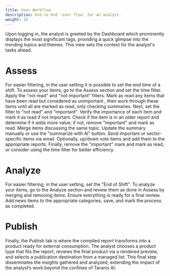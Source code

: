 ```yaml
---
title: User Workflow
description: End to End 'user flow' for an analyst.
weight: 15
---
```


Upon logging in, the analyst is greeted by the Dashboard which prominently displays the most significant tags, providing a quick glimpse into the trending topics and themes. This view sets the context for the analyst's tasks ahead.

# Assess
For easier filtering, in the user setting it is possible to set the end time of a shift.
To assess your items, go to the Assess section and set the time filter. Apply the "not read" and "not important" filters. Mark as read any items that have been read but considered as unimportant , then work 
through these items until all are marked as read, only checking summaries. Next, set the filter to "not read" and "important". Verify the importance of each item and mark it 
as read if not important. Check if the item is in an older report and determine if it adds more value; if not, remove "important" and mark as read. Merge items discussing 
the same topic. Update the summary manually or use the "summarize with AI" button. Send important or sector-specific items via email. Optionally, up/down vote items and add 
them to the appropriate reports. Finally, remove the "important" mark and mark as read, or consider using the time filter for better efficiency.

# Analyze
For easier filtering, in the user setting, set the "End of Shift".
To analyze your items, go to the Analyze section and review them as done in Assess by merging and removing items. Ensure everything is ready for a final review. Add news items to the appropriate categories, save, and mark the process as completed.

# Publish
Finally, the Publish tab is where the compiled report transforms into a product ready for external consumption. The analyst chooses a product type that fits the report, reviews the final product via a rendered preview, and selects a publication destination from a managed list. This final step disseminates the insights gathered and analyzed, extending the impact of the analyst’s work beyond the confines of Taranis AI.